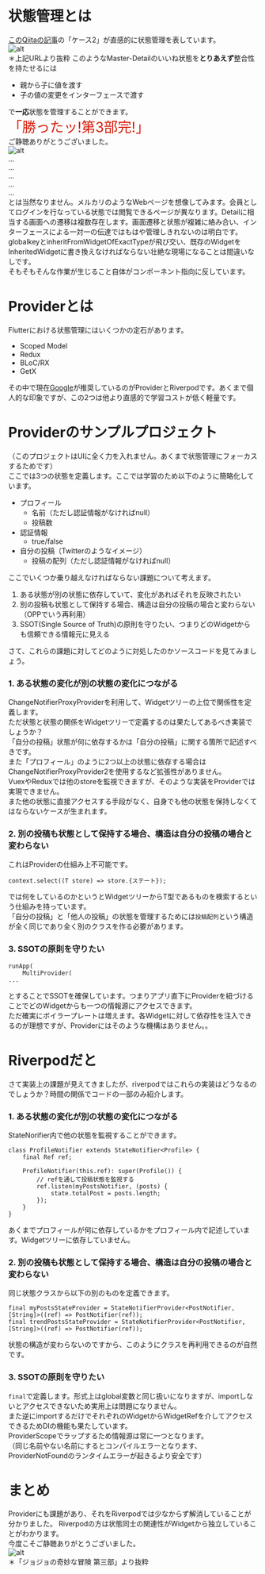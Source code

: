 # 状態管理とは
[このQiitaの記事](https://qiita.com/KazaKago/items/1d6477b8d4dc628522e7)の「ケース2」が直感的に状態管理を表しています。  
![alt](/images/master-detail.png)  
＊上記URLより抜粋
このようなMaster-Detailのいいね状態を**とりあえず**整合性を持たせるには

- 親から子に値を渡す
- 子の値の変更をインターフェースで渡す

で**一応**状態を管理することができます。  
<span style="font-size: 200%"><span style="color: #d61b09">「勝ったッ!第3部完!」</span></span>  
ご静聴ありがとうございました。  
![alt](/images/fin.jpg)  
...  
...  
...  
...  
...  
とは当然なりません。メルカリのようなWebページを想像してみます。会員としてログインを行なっている状態では閲覧できるページが異なります。Detailに相当する画面への遷移は複数存在します。画面遷移と状態が複雑に絡み合い、インターフェースによる一対一の伝達ではもはや管理しきれないのは明白です。  
globalkeyとinheritFromWidgetOfExactTypeが飛び交い、既存のWidgetをInheritedWidgetに書き換えなければならない壮絶な現場になることは間違いなしです。  
そもそもそんな作業が生じること自体がコンポーネント指向に反しています。  

# Providerとは
Flutterにおける状態管理にはいくつかの定石があります。
- Scoped Model
- Redux
- BLoC/RX
- GetX

その中で現在[Google](https://docs.flutter.dev/development/data-and-backend/state-mgmt/options)が推奨しているのがProviderとRiverpodです。あくまで個人的な印象ですが、この2つは他より直感的で学習コストが低く軽量です。

# Providerのサンプルプロジェクト
（このプロジェクトはUIに全く力を入れません。あくまで状態管理にフォーカスするためです）  
ここでは3つの状態を定義します。ここでは学習のため以下のように簡略化しています。
- プロフィール
    - 名前（ただし認証情報がなければnull）
    - 投稿数
- 認証情報
    - true/false
- 自分の投稿（Twitterのようなイメージ）
    - 投稿の配列（ただし認証情報がなければnull）

ここでいくつか乗り越えなければならない課題について考えます。

1. ある状態が別の状態に依存していて、変化があればそれを反映されたい
2. 別の投稿も状態として保持する場合、構造は自分の投稿の場合と変わらない（OPPでいう再利用）
3. SSOT(Single Source of Truth)の原則を守りたい、つまりどのWidgetからも信頼できる情報元に見える

さて、これらの課題に対してどのように対処したのかソースコードを見てみましょう。

### 1. ある状態の変化が別の状態の変化につながる  
ChangeNotifierProxyProviderを利用して、Widgetツリーの上位で関係性を定義します。  
ただ状態と状態の関係をWidgetツリーで定義するのは果たしてあるべき実装でしょうか？  
「自分の投稿」状態が何に依存するかは「自分の投稿」に関する箇所で記述すべきです。  
また「プロフィール」のように2つ以上の状態に依存する場合はChangeNotifierProxyProvider2を使用するなど拡張性がありません。  
VuexやReduxでは他のstoreを監視できますが、そのような実装をProviderでは実現できません。  
また他の状態に直接アクセスする手段がなく、自身でも他の状態を保持しなくてはならないケースが生まれます。

### 2. 別の投稿も状態として保持する場合、構造は自分の投稿の場合と変わらない
これはProviderの仕組み上不可能です。
```
context.select((T store) => store.{ステート});
```
では何をしているのかというとWidgetツリーからT型であるものを検索するという仕組みを持っています。  
「自分の投稿」と「他人の投稿」の状態を管理するためには`投稿配列`という構造が全く同じであり全く別のクラスを作る必要があります。

### 3. SSOTの原則を守りたい
```
runApp(
    MultiProvider(
...
```
とすることでSSOTを確保しています。つまりアプリ直下にProviderを紐づけることでどのWidgetからも一つの情報源にアクセスできます。  
ただ確実にボイラープレートは増えます。各Widgetに対して依存性を注入できるのが理想ですが、Providerにはそのような機構はありません。。    

# Riverpodだと
さて実装上の課題が見えてきましたが、riverpodではこれらの実装はどうなるのでしょうか？時間の関係でコードの一部のみ紹介します。  

### 1. ある状態の変化が別の状態の変化につながる  
StateNorifier内で他の状態を監視することができます。  
```
class ProfileNotifier extends StateNotifier<Profile> {
    final Ref ref;

    ProfileNotifier(this.ref): super(Profile()) {
        // refを通して投稿状態を監視する
        ref.listen(myPostsNotifier, (posts) {
            state.totalPost = posts.length;
        });
    }
}
```
あくまでプロフィールが何に依存しているかをプロフィール内で記述しています。Widgetツリーに依存していません。　　

### 2. 別の投稿も状態として保持する場合、構造は自分の投稿の場合と変わらない
同じ状態クラスから以下の別のものを定義できます。
```
final myPostsStateProvider = StateNotifierProvider<PostNotifier, [String]>((ref) => PostNotifier(ref));
final trendPostsStateProvider = StateNotifierProvider<PostNotifier, [String]>((ref) => PostNotifier(ref));
```
状態の構造が変わらないのですから、このようにクラスを再利用できるのが自然です。

### 3. SSOTの原則を守りたい
`final`で定義します。形式上はglobal変数と同じ扱いになりますが、importしないとアクセスできないため実用上は問題になりません。  
また逆にimportするだけでそれぞれのWidgetからWidgetRefを介してアクセスできるためDIの機能も果たしています。  
ProviderScopeでラップするため情報源は常に一つとなります。  
（同じ名前やない名前にするとコンパイルエラーとなります、ProviderNotFoundのランタイムエラーが起きるより安全です）

# まとめ
Providerにも課題があり、それをRiverpodでは少なからず解消していることが分かりました。 
Riverpodの方は状態同士の関連性がWidgetから独立していることがわかります。   
今度こそご静聴ありがとうございました。  
![alt](/images/jojo3ending.jpeg)  
＊「ジョジョの奇妙な冒険 第三部」より抜粋
